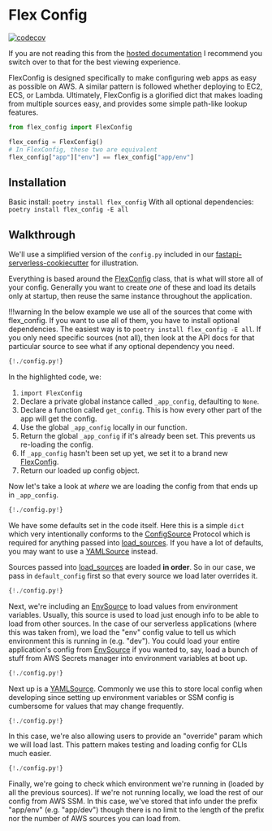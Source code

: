 # Flex Config
[![codecov](https://codecov.io/gh/triaxtec/flex-config/branch/master/graph/badge.svg?token=3utvPfZSLB)](https://codecov.io/gh/triaxtec/flex-config)

If you are not reading this from the [hosted documentation] I recommend you switch over to that for the best viewing
 experience.

FlexConfig is designed specifically to make configuring web apps as easy as possible on AWS. A similar pattern is followed 
whether deploying to EC2, ECS, or Lambda. Ultimately, FlexConfig is a glorified dict that makes loading from multiple 
sources easy, and provides some simple path-like lookup features.

```python
from flex_config import FlexConfig

flex_config = FlexConfig()
# In FlexConfig, these two are equivalent
flex_config["app"]["env"] == flex_config["app/env"]
```

## Installation
Basic install: `poetry install flex_config`
With all optional dependencies: `poetry install flex_config -E all`

## Walkthrough
We'll use a simplified version of the `config.py` included in our 
[fastapi-serverless-cookiecutter](https://triaxtec.github.io/fastapi-serverless-cookiecutter/) for illustration.

Everything is based around the [FlexConfig] class, that is what will store all of your config. Generally you want to
 create *one* of these and load its details only at startup, then reuse the same instance throughout the application.
 
!!!warning
    In the below example we use all of the sources that come with flex_config. If you want to use all of them, you have 
    to install optional dependencies. The easiest way is to `poetry install flex_config -E all`. If you only need specific 
    sources (not all), then look at the API docs for that particular source to see what if any optional dependency you need.

```python hl_lines="4 6 15 17 19 20 25 37"
{!./config.py!}
```

In the highlighted code, we:

1. `import FlexConfig`
2. Declare a private global instance called `_app_config`, defaulting to `None`.
3. Declare a function called `get_config`. This is how every other part of the app will get the config.
4. Use the global `_app_config` locally in our function.
5. Return the global `_app_config` if it's already been set. This prevents us re-loading the config.
6. If `_app_config` hasn't been set up yet, we set it to a brand new [FlexConfig].
7. Return our loaded up config object.

Now let's take a look at *where* we are loading the config from that ends up in `_app_config`.


```python hl_lines="10 11 12 26 27 31"
{!./config.py!}
```

We have some defaults set in the code itself. Here this is a simple `dict` which very intentionally conforms to the 
 [ConfigSource] Protocol which is required for anything passed into [load_sources]. If you have a lot of defaults, you
 may want to use a [YAMLSource] instead.
 
Sources passed into [load_sources] are loaded **in order**. So in our case, we pass in `default_config` first so that
 every source we load later overrides it.
 
```python hl_lines="4 26 28 31"
{!./config.py!}
```

Next, we're including an [EnvSource] to load values from environment variables. Usually, this source is used to load
 just enough info to be able to load from other sources. In the case of our serverless applications (where this was 
 taken from), we load the "env" config value to tell us which environment this is running in (e.g. "dev"). You could
 load your entire application's config from [EnvSource] if you wanted to, say, load a bunch of stuff from AWS Secrets
 manager into environment variables at boot up.
 
```python hl_lines="4 26 29 31"
{!./config.py!}
```

Next up is a [YAMLSource]. Commonly we use this to store local config when developing since setting up environment
 variables or SSM config is cumbersome for values that may change frequently.

```python hl_lines="15 26 30 31"
{!./config.py!}
```

In this case, we're also allowing users to provide an "override" param which we will load last. This pattern makes
 testing and loading config for CLIs much easier.
 
```python hl_lines="4 33 34 35"
{!./config.py!}
```

Finally, we're going to check which environment we're running in (loaded by all the previous sources). If we're not
 running locally, we load the rest of our config from AWS SSM. In this case, we've stored that info under the prefix 
 "app/env" (e.g. "app/dev") though there is no limit to the length of the prefix nor the number of AWS sources you 
 can load from.

[hosted documentation]: https://triaxtec.github.io/flex-config
[FlexConfig]: api/flex_config.md
[load_sources]: api/flex_config.md#flex_config.FlexConfig.load_sources
[ConfigSource]: api/config_source.md
[YAMLSource]: api/yaml_source.md
[EnvSource]: api/env_source.md
